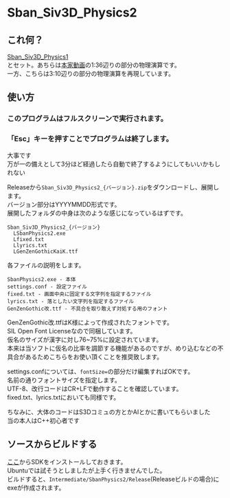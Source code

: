 # Sban_Siv3D_Physics2  
  
## これ何？  
[Sban_Siv3D_Physics1](https://github.com/0x-sinsu/Sban_Siv3D_Physics1)  
とセット。あちらは[本家動画](https://www.youtube.com/watch?v=7CUpc5K1li4)の1:36辺りの部分の物理演算です。  
一方、こちらは3:10辺りの部分の物理演算を再現しています。  
  
## 使い方  
### このプログラムはフルスクリーンで実行されます。  
### 「Esc」キーを押すことでプログラムは終了します。  

大事です  
万が一の備えとして3分ほど経過したら自動で終了するようにしてもいいかもしれない  
  
Releaseから`Sban_Siv3D_Physics2_{バージョン}.zip`をダウンロードし、展開します。  
バージョン部分はYYYYMMDD形式です。  
展開したフォルダの中身は次のような感じになっているはずです。  
  
    Sban_Siv3D_Physics2_{バージョン}
      LSbanPhysics2.exe
      Lfixed.txt
      Llyrics.txt
      LGenZenGothicKaiK.ttf

各ファイルの説明をします。  
  
    SbanPhysics2.exe - 本体  
    settings.conf - 設定ファイル  
    fixed.txt - 画面中央に固定する文字列を指定するファイル  
    lyrics.txt - 落としたい文字列を指定するファイル  
    GenZenGothic改.ttf - 不具合を取り敢えず対処する用のフォント  
  
GenZenGothic改.ttfはK様によって作成されたフォントです。  
SIL Open Font Licenseなので同梱しています。  
仮名のサイズが漢字に対し76~75%に設定されています。  
本来は当ソフトに仮名の比率を調節する機能があるのですが、めり込むなどの不具合があるためこちらをお使い頂くことを推奨致します。  

settings.confについては、`fontSize=`の部分だけ編集すればOKです。  
名前の通りフォントサイズを指定します。  
UTF-8、改行コードはCR+LFで動作することを確認しています。  
fixed.txt、lyrics.txtにおいても同様です。


ちなみに、大体のコードはS3Dコミュの方とかAIとかに書いてもらいました  
当の本人はC++初心者です  
  
  
## ソースからビルドする  
[ここ](https://siv3d.github.io/ja-jp/)からSDKをインストールしておきます。  
Ubuntuでは試そうとしましたが上手く行きませんでした。  
ビルドすると、`Intermediate/SbanPhysics2/Release`(Releaseビルドの場合)にexeが作成されます。  
